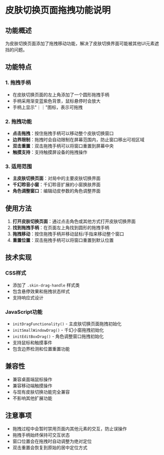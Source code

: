 # 皮肤切换页面拖拽功能说明

## 功能概述

为皮肤切换页面添加了拖拽移动功能，解决了皮肤切换界面可能被其他UI元素遮挡的问题。

## 功能特点

### 1. 拖拽手柄
- 在皮肤切换页面的左上角添加了一个圆形拖拽手柄
- 手柄采用渐变蓝紫色背景，鼠标悬停时会放大
- 手柄上显示"⋮⋮"图标，表示可拖拽

### 2. 拖拽功能
- **点击拖拽**：按住拖拽手柄可以移动整个皮肤切换窗口
- **边界限制**：拖拽时会自动限制在屏幕范围内，防止窗口移出可视区域
- **双击重置**：双击拖拽手柄可以将窗口重置到屏幕中央
- **触摸支持**：支持触摸屏设备的拖拽操作

### 3. 适用范围
- **主皮肤切换页面**：对局中的主要皮肤切换界面
- **千幻聆音小窗**：千幻聆音扩展的小窗换肤界面
- **角色调整窗口**：编辑动皮参数的角色调整界面

## 使用方法

1. **打开皮肤切换页面**：通过点击角色或其他方式打开皮肤切换界面
2. **找到拖拽手柄**：在页面左上角找到圆形的拖拽手柄
3. **拖拽移动**：按住拖拽手柄并移动鼠标/手指来移动整个窗口
4. **重置位置**：双击拖拽手柄可以将窗口重置到默认位置

## 技术实现

### CSS样式
- 添加了 `.skin-drag-handle` 样式类
- 包含悬停效果和拖拽状态样式
- 支持响应式设计

### JavaScript功能
- `initDragFunctionality()` - 主皮肤切换页面拖拽初始化
- `initSmallWindowDrag()` - 千幻小窗拖拽初始化
- `initEditBoxDrag()` - 角色调整窗口拖拽初始化
- 支持鼠标和触摸事件
- 包含边界检测和位置重置功能

## 兼容性

- 兼容桌面端鼠标操作
- 兼容移动端触摸操作
- 与现有皮肤切换功能完全兼容
- 不影响其他扩展功能

## 注意事项

- 拖拽过程中会暂时禁用页面内其他元素的交互，防止误操作
- 拖拽手柄始终保持可交互状态
- 窗口位置会在拖拽时自动调整为绝对定位
- 双击重置会恢复到原始的居中定位方式 